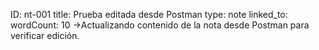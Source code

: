 ID: nt-001
title: Prueba editada desde Postman
type: note
linked_to: 
wordCount: 10
->Actualizando contenido de la nota desde Postman para verificar edición.